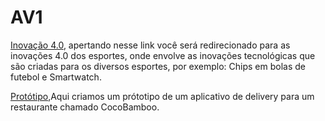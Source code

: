 # AV1
[Inovação 4.0](https://www.canva.com/design/DAF_I5K9Gec/mkiM95C0TUavdXo13SuUjg/edit?utm_content=DAF_I5K9Gec&utm_campaign=designshare&utm_medium=link2&utm_source=sharebutton), apertando nesse link você será redirecionado para as inovações 4.0 dos esportes, onde envolve as inovações tecnológicas que são criadas para os diversos esportes, por exemplo: Chips em bolas de futebol e Smartwatch.

[Protótipo](https://www.canva.com/design/DAF-85cKogo/pi_YSZbZBWKdHIIaoPPLfQ/edit?utm_content=DAF-85cKogo&utm_campaign=designshare&utm_medium=link2&utm_source=sharebutton),Aqui criamos um prótotipo de um aplicativo de delivery para um restaurante chamado CocoBamboo.
